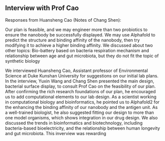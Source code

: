 ## Interview with Prof Cao

Responses from Huansheng Cao (Notes of Chang Shen):

Our plan is feasible,
and we may engineer more than two probiotics
to ensure the nanobody be successfully displayed.
We may use Alphafold to predict the structure and binding affinity of the nanobody,
then try modifying it to achieve a higher binding affinity.
We discussed about two other topics:
Bio-battery based on bacteria respiration mechanism
and relationship between age and gut microbiota,
but they do not fit the topic of synthetic biology

We interviewed Huansheng Cao, 
Assistant professor of Environmental Science at Duke Kunshan University
for suggestions on our initial lab plans. 
In the interview, Yuxin Wang and Chang Shen presented the main design,
bacterial surface display, to consult Prof Cao on the feasibility of our plan.
After confirming the rich research foundations of our plan, 
he encouraged us to add computational elements to our lab design. As a scientist working in computational biology and bioinformatics, he pointed us to Alphafold2 for the enhancing the binding affinity of our nanobody and the antigen unit.
As a well-trained biologist, he also suggested fitting our design to more than one model organisms,
which shows integration in our drug design.
We also discussed the trends in bioinformatics and biotechnology, including bacteria-based bioelectricity, and the relationship between human longevity and gut microbiota.
This inverview was rewarding 
